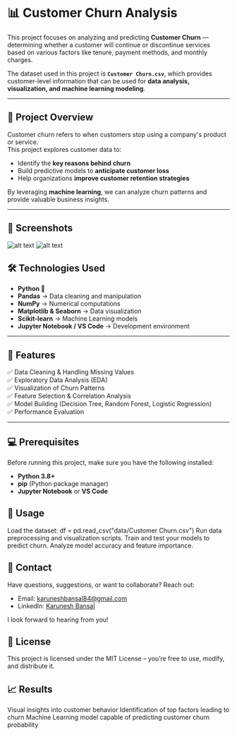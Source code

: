 # 📊 Customer Churn Analysis

This project focuses on analyzing and predicting **Customer Churn** — determining whether a customer will continue or discontinue services based on various factors like tenure, payment methods, and monthly charges.  

The dataset used in this project is **`Customer Churn.csv`**, which provides customer-level information that can be used for **data analysis, visualization, and machine learning modeling**.

---

## 🧠 **Project Overview**

Customer churn refers to when customers stop using a company's product or service.  
This project explores customer data to:
- Identify the **key reasons behind churn**
- Build predictive models to **anticipate customer loss**
- Help organizations **improve customer retention strategies**

By leveraging **machine learning**, we can analyze churn patterns and provide valuable business insights.

---

## 📸 Screenshots
![alt text](4-1.png)
![alt text](2-1.png)

## 🛠️ **Technologies Used**

- **Python 🐍**
- **Pandas** → Data cleaning and manipulation  
- **NumPy** → Numerical computations  
- **Matplotlib & Seaborn** → Data visualization  
- **Scikit-learn** → Machine Learning models  
- **Jupyter Notebook / VS Code** → Development environment  

---

## 🌟 **Features**

✅ Data Cleaning & Handling Missing Values  
✅ Exploratory Data Analysis (EDA)  
✅ Visualization of Churn Patterns  
✅ Feature Selection & Correlation Analysis  
✅ Model Building (Decision Tree, Random Forest, Logistic Regression)  
✅ Performance Evaluation  

---

## 💻 **Prerequisites**

Before running this project, make sure you have the following installed:

- **Python 3.8+**
- **pip** (Python package manager)
- **Jupyter Notebook** or **VS Code**

## 🚀 Usage

Load the dataset:
df = pd.read_csv("data/Customer Churn.csv")
Run data preprocessing and visualization scripts.
Train and test your models to predict churn.
Analyze model accuracy and feature importance.

## 💬 Contact

Have questions, suggestions, or want to collaborate? Reach out:

- Email: [karuneshbansal84@gmail.com](mailto:karuneshbansal84@gmail.com)  
- LinkedIn: [Karunesh Bansal](https://www.linkedin.com/in/karunesh-bansal-780828380)

I look forward to hearing from you!

## 📜 License

This project is licensed under the MIT License – you’re free to use, modify, and distribute it.

## 📈 Results

Visual insights into customer behavior
Identification of top factors leading to churn
Machine Learning model capable of predicting customer churn probability

